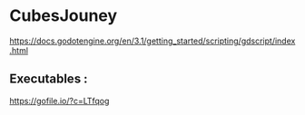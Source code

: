 # CubesJouney
https://docs.godotengine.org/en/3.1/getting_started/scripting/gdscript/index.html

## Executables :
https://gofile.io/?c=LTfqog
